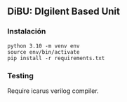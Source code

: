 ## DiBU: DIgilent Based Unit

### Instalación

```
python 3.10 -m venv env
source env/bin/activate
pip install -r requirements.txt
```
### Testing

Require icarus verilog compiler.
